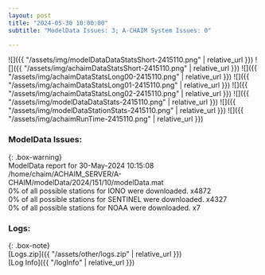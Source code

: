 ```yaml
---
layout: post
title: "2024-05-30 10:00:00"
subtitle: "ModelData Issues: 3; A-CHAIM System Issues: 0"

---
```


![]({{ "/assets/img/modelDataDataStatsShort-2415110.png" | relative_url }})
![]({{ "/assets/img/achaimDataStatsShort-2415110.png" | relative_url }})
![]({{ "/assets/img/achaimDataStatsLong00-2415110.png" | relative_url }})
![]({{ "/assets/img/achaimDataStatsLong01-2415110.png" | relative_url }})
![]({{ "/assets/img/achaimDataStatsLong02-2415110.png" | relative_url }})
![]({{ "/assets/img/modelDataDataStats-2415110.png" | relative_url }})
![]({{ "/assets/img/modelDataStationStats-2415110.png" | relative_url }})
![]({{ "/assets/img/achaimRunTime-2415110.png" | relative_url }})


### ModelData Issues:  
  
{: .box-warning}  
 ModelData report for 30-May-2024 10:15:08   
 /home/chaim/ACHAIM_SERVER/A-CHAIM/modelData/2024/151/10/modelData.mat   
 0% of all possible stations for IONO were downloaded. x4872   
 0% of all possible stations for SENTINEL were downloaded. x4327   
 0% of all possible stations for NOAA were downloaded. x7   
  


### Logs:  
  
{: .box-note}  
[Logs.zip]({{ "/assets/other/logs.zip" | relative_url }})  
[Log Info]({{ "/logInfo" | relative_url }})  
